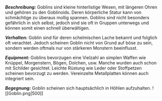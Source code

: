 ***Beschreibung:***
Goblins sind kleine hinterlistige Wesen, mit längeren Ohren und gehören zu den Goblinoids. Deren körperliche Statur kann von schmächtige zu überaus mollig spannen. Goblins sind nicht besonders gefährlich in sich selbst, jedoch sind sie oft in Gruppen unterwegs und können somit einen schnell überwältigen.

***Verhalten:***
Goblin sind für deren schelmischen Lache bekannt und folglich oft verachtet. Jedoch scheinen Goblin nicht von Grund auf böse zu sein, sondern werden oftmals nur von stärkeren Monstern beeinflusst.

***Equipment:***
Goblins bevorzugen eine Vielzahl an simplen Waffen wie Knüppel, Morgenstern, Bögen, Dolchen, usw. Manche wurden auch schon mit Schilder gesichtet.
Leichte Rüstung wie Leder oder Stoffpetzen scheinen bevorzugt zu werden. Vereinzelte Metallplatten können auch integriert sein.

***Begegnung:***
Goblin scheinen sich hauptsächlich in Höhlen aufzuhalten.
![[Goblin.png|500]]